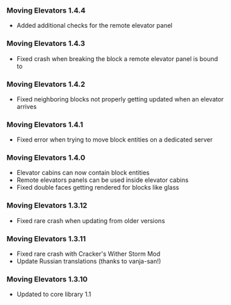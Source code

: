 ### Moving Elevators 1.4.4
- Added additional checks for the remote elevator panel

### Moving Elevators 1.4.3
- Fixed crash when breaking the block a remote elevator panel is bound to

### Moving Elevators 1.4.2
- Fixed neighboring blocks not properly getting updated when an elevator arrives

### Moving Elevators 1.4.1
- Fixed error when trying to move block entities on a dedicated server

### Moving Elevators 1.4.0
- Elevator cabins can now contain block entities
- Remote elevators panels can be used inside elevator cabins
- Fixed double faces getting rendered for blocks like glass

### Moving Elevators 1.3.12
- Fixed rare crash when updating from older versions

### Moving Elevators 1.3.11
- Fixed rare crash with Cracker's Wither Storm Mod
- Update Russian translations (thanks to vanja-san!)

### Moving Elevators 1.3.10
- Updated to core library 1.1
